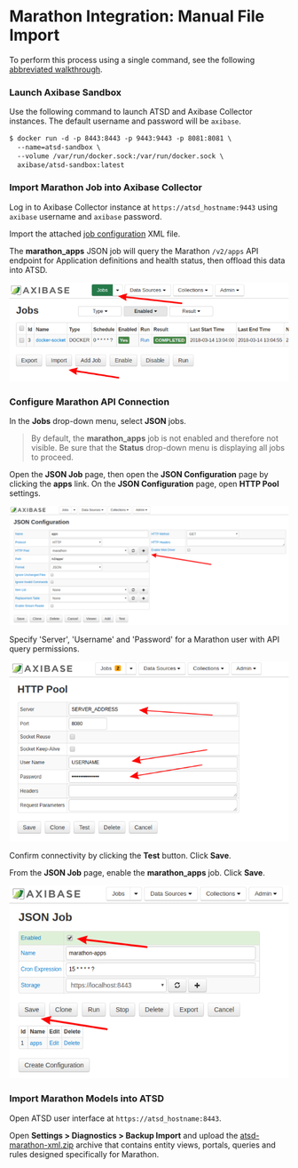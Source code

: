 # Marathon Integration: Manual File Import

To perform this process using a single command, see the following [abbreviated walkthrough](../capacity-and-usage/README.md).

### Launch Axibase Sandbox

Use the following command to launch ATSD and Axibase Collector instances. The default username and password will be `axibase`.
```
$ docker run -d -p 8443:8443 -p 9443:9443 -p 8081:8081 \
  --name=atsd-sandbox \
  --volume /var/run/docker.sock:/var/run/docker.sock \
  axibase/atsd-sandbox:latest
```

### Import Marathon Job into Axibase Collector

Log in to Axibase Collector instance at `https://atsd_hostname:9443` using `axibase` username and `axibase` password.

Import the attached [job configuration](resources/marathon-jobs.xml) XML file.

The **marathon_apps** JSON job will query the Marathon `/v2/apps` API endpoint for Application definitions and health status, then offload this data into ATSD.

![](images/import_job.png)

### Configure Marathon API Connection

In the **Jobs** drop-down menu, select **JSON** jobs.

> By default, the **marathon_apps** job is not enabled and therefore not visible. Be sure that the **Status** drop-down menu is displaying all jobs to proceed.

Open the **JSON Job** page, then open the **JSON Configuration** page by clicking the **apps** link. On the **JSON Configuration** page, open **HTTP Pool** settings.

![](images/http_pool.png)

Specify 'Server', 'Username' and 'Password' for a Marathon user with API query permissions.

![](images/http_pool_config_.png)

Confirm connectivity by clicking the **Test** button. Click **Save**. 

From the **JSON Job** page, enable the **marathon_apps** job. Click **Save**.

![](images/enable_job.png)

### Import Marathon Models into ATSD

Open ATSD user interface at `https://atsd_hostname:8443`.

Open **Settings > Diagnostics > Backup Import** and upload the [atsd-marathon-xml.zip](resources/atsd-marathon-xml.zip) archive that contains entity views, portals, queries and rules designed specifically for Marathon.
